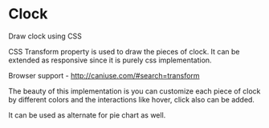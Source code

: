 # Clock
Draw clock using CSS

CSS Transform property is used to draw the pieces of clock. It can be extended as responsive since it is purely css implementation.

Browser support - http://caniuse.com/#search=transform

The beauty of this implementation is you can customize each piece of clock by different colors and the interactions like hover, click also can be added.

It can be used as alternate for pie chart as well.